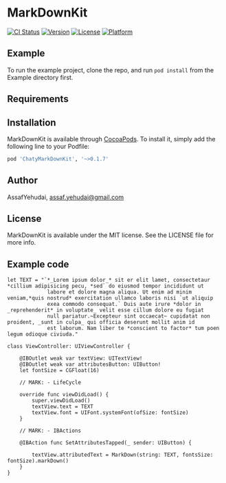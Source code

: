 # MarkDownKit

[![CI Status](http://img.shields.io/travis/AssafYehudai/MarkDownKit.svg?style=flat)](https://travis-ci.org/AssafYehudai/MarkDownKit)
[![Version](https://img.shields.io/cocoapods/v/MarkDownKit.svg?style=flat)](http://cocoapods.org/pods/MarkDownKit)
[![License](https://img.shields.io/cocoapods/l/MarkDownKit.svg?style=flat)](http://cocoapods.org/pods/MarkDownKit)
[![Platform](https://img.shields.io/cocoapods/p/MarkDownKit.svg?style=flat)](http://cocoapods.org/pods/MarkDownKit)

## Example

To run the example project, clone the repo, and run `pod install` from the Example directory first.

## Requirements

## Installation

MarkDownKit is available through [CocoaPods](http://cocoapods.org). To install
it, simply add the following line to your Podfile:

```ruby
pod 'ChatyMarkDownKit', '~>0.1.7'
```

## Author

AssafYehudai, assaf.yehudai@gmail.com

## License

MarkDownKit is available under the MIT license. See the LICENSE file for more info.

## Example code 
```
let TEXT = "`*_Lorem ipsum dolor_* sit er elit lamet, consectetaur *cillium adipisicing pecu, *sed` do eiusmod tempor incididunt ut
             labore et dolore magna aliqua. Ut enim ad minim veniam,*quis nostrud* exercitation ullamco laboris nisi `ut aliquip
             exea commodo consequat.` Duis aute irure *dolor in _reprehenderit* in voluptate_ velit esse cillum dolore eu fugiat
             null pariatur.~Excepteur sint occaecat~ cupidatat non proident, _sunt in culpa_ qui officia deserunt mollit anim id
             est laborum. Nam liber te *conscient to factor* tum poen legum odioque civiuda."

class ViewController: UIViewController {

    @IBOutlet weak var textView: UITextView!
    @IBOutlet weak var attributesButton: UIButton!
    let fontSize = CGFloat(16)

    // MARK: - LifeCycle

    override func viewDidLoad() {
        super.viewDidLoad()
        textView.text = TEXT
        textView.font = UIFont.systemFont(ofSize: fontSize)
    }

    // MARK: - IBActions

    @IBAction func SetAttributesTapped(_ sender: UIButton) {

        textView.attributedText = MarkDown(string: TEXT, fontsSize: fontSize).markDown()
    }
}
```
